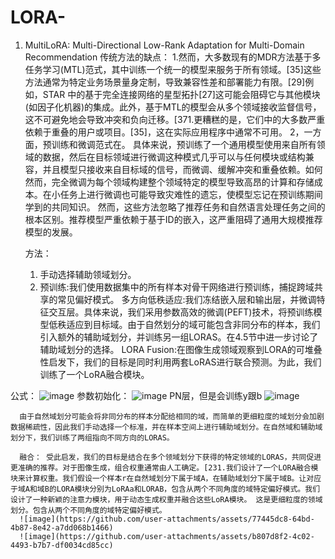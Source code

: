 # LORA-

1. MultiLoRA: Multi-Directional Low-Rank Adaptation for Multi-Domain Recommendation
   传统方法的缺点：
   1.然而，大多数现有的MDR方法基于多任务学习(MTL)范式，其中训练一个统一的模型来服务于所有领域。[35]这些方法通常为特定业务场景量身定制，导致兼容性差和部署能力有限。[29]例如，STAR 中的基于完全连接网络的星型拓扑[27]这可能会阻碍它与其他模块(如因子化机器)的集成。此外，基于MTL的模型会从多个领域接收监督信号，这不可避免地会导致冲突和负向迁移。[371.更糟糕的是，它们中的大多数严重依赖于重叠的用户或项目。[35]，这在实际应用程序中通常不可用。
   2，一方面，预训练和微调范式在。 具体来说，预训练了一个通用模型使用来自所有领域的数据，然后在目标领域进行微调这种模式几乎可以与任何模块或结构兼容，并且模型只接收来自目标域的信号，而微调、缓解冲突和重叠依赖。如何然而，完全微调为每个领域构建整个领域特定的模型导致高昂的计算和存储成本。在小任务上进行微调也可能导致灾难性的遗忘，使模型忘记在预训练期间学到的共同知识。  然而，这些方法忽略了推荐任务和自然语言处理任务之间的根本区别。推荐模型严重依赖于基于ID的嵌入，这严重阻碍了通用大规模推荐模型的发展。

   方法：
   1. 手动选择辅助领域划分。
   2. 预训练:我们使用数据集中的所有样本对骨干网络进行预训练，捕捉跨域共享的常见偏好模式。
      多方向低秩适应:我们冻结嵌入层和输出层，并微调特征交互层。具体来说，我们采用参数高效的微调(PEFT)技术，将预训练模型低秩适应到目标域。由于自然划分的域可能包含非同分布的样本，我们引入额外的辅助域划分，并训练另一组LORAS。在4.5节中进一步讨论了辅助域划分的选择。
      LORA Fusion:在图像生成领域观察到LORA的可堆叠性启发下，我们的目标是同时利用两套LoRAS进行联合预测。为此，我们训练了一个LoRA融合模块。

公式：
![image](https://github.com/user-attachments/assets/d8624d6a-a55a-453e-bdc3-bde605f8124d)
参数初始化：
![image](https://github.com/user-attachments/assets/5fc4d463-9642-410f-8f81-ff0bed5fbf3e)
PN层，但是会训练y跟b
![image](https://github.com/user-attachments/assets/92d1459f-d88b-4164-96e0-6c65814b816d)

      由于自然域划分可能会将非同分布的样本分配给相同的域，而简单的更细粒度的域划分会加剧数据稀疏性，因此我们手动选择一个标准，并在样本空间上进行辅助域划分。在自然域和辅助域划分下，我们训练了两组指向不同方向的LORAS。

      融合： 受此启发，我们的目标是结合在多个领域划分下获得的特定领域的LORAS，共同促进更准确的推荐。对于图像生成，组合权重通常由人工确定。[231.我们设计了一个LORA融合模块来计算权重。我们假设一个样本r在自然域划分下属于域A，在辅助域划分下属于域B。让对应于域A和域B的LORA模块分别为LoRAa和LORAB，包含从两个不同角度的域特定偏好模式。我们设计了一种新颖的注意力模块，用于动态生成权重并融合这些LoRA模块。 这是更细粒度的领域划分。包含从两个不同角度的域特定偏好模式。
      ![image](https://github.com/user-attachments/assets/77445dc8-64bd-4b87-8e42-a7dd068b1466)
      ![image](https://github.com/user-attachments/assets/b807d8f2-4c02-4493-b7b7-df0034cd85cc)

      

